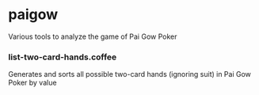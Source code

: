 # paigow
Various tools to analyze the game of Pai Gow Poker

### list-two-card-hands.coffee
Generates and sorts all possible two-card hands (ignoring suit) in Pai Gow Poker by value
